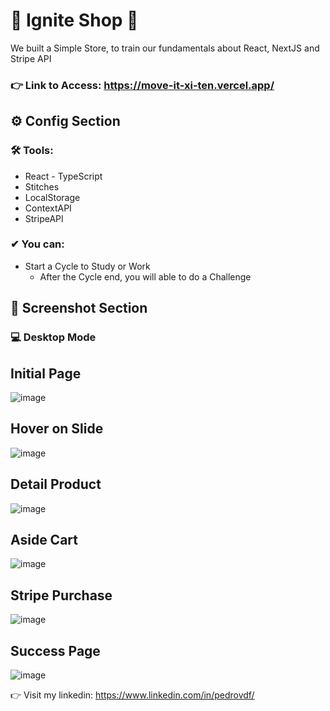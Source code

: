 
# 🚀 Ignite Shop 🚀

We built a Simple Store, to train our fundamentals about React, NextJS and Stripe API

### 👉 Link to Access: https://move-it-xi-ten.vercel.app/

## ⚙ Config Section

 ### 🛠 Tools:
 - React - TypeScript
 - Stitches
 - LocalStorage
 - ContextAPI
 - StripeAPI
 
### ✔ You can:
- Start a Cycle to Study or Work
  - After the Cycle end, you will able to do a Challenge


 ## 📸 Screenshot Section
### 💻 Desktop Mode

## Initial Page
![image](https://user-images.githubusercontent.com/62482908/194675710-904a0f8a-82dc-447f-9da9-309c84dd01ab.png)

## Hover on Slide
![image](https://user-images.githubusercontent.com/62482908/194675714-3273416a-bc49-4d62-a59a-25e3e3fda563.png)

## Detail Product
![image](https://user-images.githubusercontent.com/62482908/194675734-c382bd7a-be98-4bfb-884f-133b470aa1f8.png)

## Aside Cart
![image](https://user-images.githubusercontent.com/62482908/194675745-9c26e5bf-c76f-4236-be08-5a382c9e7221.png)

## Stripe Purchase
![image](https://user-images.githubusercontent.com/62482908/194675755-77cc177d-4050-4d8b-bf41-ed6afbce476b.png)

## Success Page
![image](https://user-images.githubusercontent.com/62482908/194675777-f0a16a15-e318-4a97-ac72-c1c4852d7ba1.png)

👉 Visit my linkedin: https://www.linkedin.com/in/pedrovdf/
